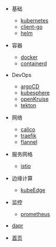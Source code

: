 * 基础
    * [kubernetes](kubernetes/README.md)
    * [client-go](client-go/README.md)
    * [helm](helm/README.md)

* 容器
    * [docker](docker/README.md)
    * [containerd](containerd/README.md)

* DevOps
    * [argoCD](argoCD/README.md)
    * [kubesphere](kubesphere/README.md)
    * [openKruise](openKruise/README.md)
    * [tekton](tekton/README.md)

* 网络
    * [calico](calico/README.md)
    * [traefik](traefik/README.md)
    * [flannel](flannel/README.md)

* 服务网格
    * [istio](istio/README.md)

* 边缘计算
    * [kubeEdge](kubeEdge/README.md)

* 监控
    * [prometheus](prometheus/README.md)

* [dapr](dapr/README.md)
* [首页](README.md)